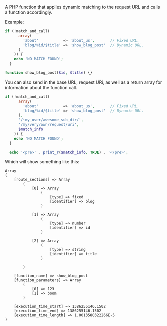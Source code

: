 A PHP function that applies dynamic matching to the request URL and calls a function accordingly.

Example:

```php
if (!match_and_call(
      array(
        'about'           => 'about_us',       // Fixed URL.
        'blog/%id/$title' => 'show_blog_post'  // Dynamic URL.
      )
    )) {
    echo 'NO MATCH FOUND';
  }

function show_blog_post($id, $title) {}
```

You can also send in the base URL, request URi, as well as a return array for information about the function call.

```php
if (!match_and_call(
      array(
        'about'           => 'about_us',       // Fixed URL.
        'blog/%id/$title' => 'show_blog_post'  // Dynamic URL.
      ),
      '/~my_user/awesome_sub_dir/',
      '/my/very/own/request/uri',
      $match_info
    )) {
    echo 'NO MATCH FOUND';
  }

  echo '<pre>' . print_r($match_info, TRUE) . '</pre>';
```

Which will show something like this:

```
Array
(
    [route_sections] => Array
        (
            [0] => Array
                (
                    [type] => fixed
                    [identifier] => blog
                )

            [1] => Array
                (
                    [type] => number
                    [identifier] => id
                )

            [2] => Array
                (
                    [type] => string
                    [identifier] => title
                )

        )

    [function_name] => show_blog_post
    [function_parameters] => Array
        (
            [0] => 123
            [1] => boom
        )

    [execution_time_start] => 1386255146.1502
    [execution_time_end] => 1386255146.1502
    [execution_time_length] => 1.0013580322266E-5
)
```
